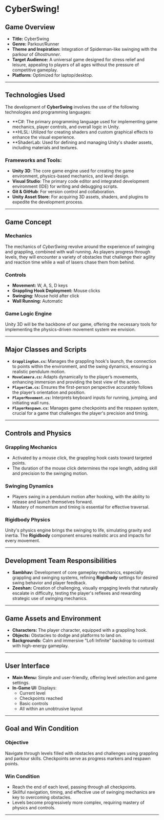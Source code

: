 # CyberSwing!

## Game Overview
- **Title:** CyberSwing
- **Genre:** Parkour/Runner
- **Theme and Inspiration:** Integration of Spiderman-like swinging with the parkour of *Ghostrunner*.
- **Target Audience:** A universal game designed for stress relief and leisure, appealing to players of all ages without the pressure of competitive gameplay.
- **Platform:** Optimized for laptop/desktop.

---

## Technologies Used

The development of **CyberSwing** involves the use of the following technologies and programming languages:

- **C#: The primary programming language used for implementing game mechanics, player controls, and overall logic in Unity.
- **HLSL: Utilized for creating shaders and custom graphical effects to enhance the visual experience.
- **ShaderLab: Used for defining and managing Unity's shader assets, including materials and textures.
  
### Frameworks and Tools:
- **Unity 3D**: The core game engine used for creating the game environment, physics-based mechanics, and level design.
- **Visual Studio**: The primary code editor and integrated development environment (IDE) for writing and debugging scripts.
- **Git & GitHub**: For version control and collaboration.
- **Unity Asset Store**: For acquiring 3D assets, shaders, and plugins to expedite the development process.

---

## Game Concept
### Mechanics
The mechanics of *CyberSwing* revolve around the experience of swinging and grappling, combined with wall running. As players progress through levels, they will encounter a variety of obstacles that challenge their agility and reaction time while a wall of lasers chase them from behind.

### Controls
- **Movement:** W, A, S, D keys
- **Grappling Hook Deployment:** Mouse clicks
- **Swinging:** Mouse hold after click
- **Wall Running:** Automatic

### Game Logic Engine
Unity 3D will be the backbone of our game, offering the necessary tools for implementing the physics-driven movement system we envision.

---

## Major Classes and Scripts
- **`GrapplingGun.cs`:** Manages the grappling hook's launch, the connection to points within the environment, and the swing dynamics, ensuring a realistic pendulum motion.
- **`MoveCamera.cs`:** Adapts dynamically to the player’s movements, enhancing immersion and providing the best view of the action.
- **`PlayerCam.cs`:** Ensures the first-person perspective accurately follows the player’s orientation and position.
- **`PlayerMovement.cs`:** Interprets keyboard inputs for running, jumping, and initiating wall runs.
- **`PlayerRespawn.cs`:** Manages game checkpoints and the respawn system, crucial for a game that challenges the player's precision and timing.

---

## Controls and Physics
### Grappling Mechanics
- Activated by a mouse click, the grappling hook casts toward targeted points.
- The duration of the mouse click determines the rope length, adding skill and precision to the swinging motion.

### Swinging Dynamics
- Players swing in a pendulum motion after hooking, with the ability to release and launch themselves forward.
- Mastery of momentum and timing is essential for effective traversal.

### Rigidbody Physics
Unity's physics engine brings the swinging to life, simulating gravity and inertia. The **Rigidbody** component ensures realistic arcs and impacts for every movement.

---

## Development Team Responsibilities
- **Sambhav:** Development of core gameplay mechanics, especially grappling and swinging systems, refining **Rigidbody** settings for desired swing behavior and player feedback.
- **Zeeshan:** Creation of challenging, visually engaging levels that naturally escalate in difficulty, testing the player's reflexes and rewarding strategic use of swinging mechanics.

---

## Game Assets and Environment
- **Characters:** The player character, equipped with a grappling hook.
- **Objects:** Obstacles to dodge and platforms to land on.
- **Backgrounds:** Calm and immersive "Lofi Infinite" backdrop to contrast with high-energy gameplay.

---

## User Interface
- **Main Menu:** Simple and user-friendly, offering level selection and game settings.
- **In-Game UI:** Displays:
  - Current level
  - Checkpoints reached
  - Basic controls
  - All within an unobtrusive layout

---

## Goal and Win Condition
### Objective
Navigate through levels filled with obstacles and challenges using grappling and parkour skills. Checkpoints serve as progress markers and respawn points.

### Win Condition
- Reach the end of each level, passing through all checkpoints.
- Skillful navigation, timing, and effective use of swinging mechanics are key to overcoming obstacles.
- Levels become progressively more complex, requiring mastery of physics and controls.

---

